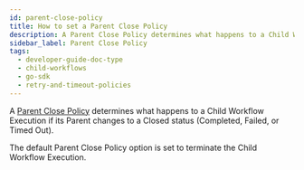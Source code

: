 ```yaml
---
id: parent-close-policy
title: How to set a Parent Close Policy
description: A Parent Close Policy determines what happens to a Child Workflow Execution if its Parent changes to a Closed status (Completed, Failed, or Timed Out).
sidebar_label: Parent Close Policy
tags:
  - developer-guide-doc-type
  - child-workflows
  - go-sdk
  - retry-and-timeout-policies
---
```


A [Parent Close Policy](/concepts/what-is-a-parent-close-policy) determines what happens to a Child Workflow Execution if its Parent changes to a Closed status (Completed, Failed, or Timed Out).

The default Parent Close Policy option is set to terminate the Child Workflow Execution.
